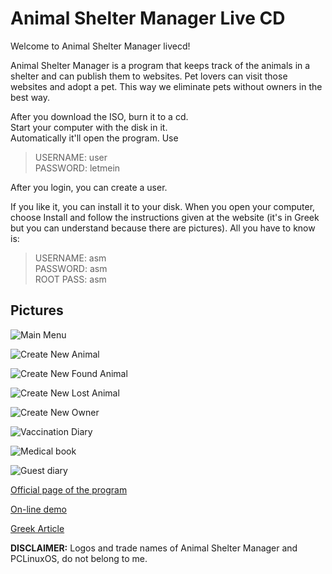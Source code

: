 # Animal Shelter Manager Live CD

Welcome to Animal Shelter Manager livecd!

Animal Shelter Manager is a program that keeps track of the animals in a shelter and can publish them to websites. Pet lovers can visit those websites and adopt a pet. This way we eliminate pets without owners in the best way.  
  
After you download the ISO, burn it to a cd.  
Start your computer with the disk in it.  
Automatically it'll open the program. Use  
  
> USERNAME: user  
> PASSWORD: letmein
  
After you login, you can create a user.
  
If you like it, you can install it to your disk.
When you open your computer, choose Install and follow the instructions given at the website (it's in Greek but you can understand because there are pictures).
All you have to know is:  
  
> USERNAME: asm  
> PASSWORD: asm  
> ROOT PASS: asm

## Pictures

![Main Menu](https://1.bp.blogspot.com/-c-EN9t6eFS4/YEToGpemBxI/AAAAAAAAwjs/OOJmmUDklVEDfRN_iiIadSVved5vgTSgwCLcBGAsYHQ/w640-h512/main_menu.png "Main Menu")

![Create New Animal](https://1.bp.blogspot.com/-d5NYG-MoV1A/YEToTGZrnxI/AAAAAAAAwjw/AZOXrOlwaoQS3Cy0ojcSo5iiuAxUIY6YgCLcBGAsYHQ/w640-h512/create_new_animal.png "Create New Animal")

![Create New Found Animal](https://1.bp.blogspot.com/-6DHN1SILoPc/YETow80ezuI/AAAAAAAAwkI/EUTpsjatkcs5QrUpmEWYMjwsJnjc50RdQCLcBGAsYHQ/w640-h512/create_new_found_animal.png "Create New Found Animal")

![Create New Lost Animal](https://1.bp.blogspot.com/-_xbNi5zkJDE/YETopbNr0sI/AAAAAAAAwkA/IiUgQzGL59wW4cwNu_Laz-JTJhF59vFNgCLcBGAsYHQ/w640-h512/create_new_lost_animal.png "Create New Lost Animal")

![Create New Owner](https://1.bp.blogspot.com/-tPp_LdYKQ2k/YETocSc2pZI/AAAAAAAAwj4/wB5zlLQIiRAg_lUCHKDgqVyc-NekTSGawCLcBGAsYHQ/w640-h512/create_new_owner.png "Create New Owner")

![Vaccination Diary](https://1.bp.blogspot.com/-CiNytXHtIyY/YETpHJLlJ2I/AAAAAAAAwkQ/TyPHZrMdZZIcx-hFwPATicTrLDrKqP73QCLcBGAsYHQ/w640-h484/vaccination_diary.png " Vaccination Diary")

![Medical book](https://1.bp.blogspot.com/-vzpZgA4j7Vc/YETpNNAuSoI/AAAAAAAAwkU/vE0eRpPnhcM5Wv2utdB6cyoIjj4a_6abACLcBGAsYHQ/w640-h484/medical_book.png "Medical book")

![Guest diary](https://1.bp.blogspot.com/-11FgI7HD-ss/YETpSX9NYKI/AAAAAAAAwkY/tNyvMZtvrPouqv5FkEevyC0EKo-ZiBjeACLcBGAsYHQ/w640-h484/diary_for_guest.png "Guest diary")
  
[Official page of the program](https://www.sheltermanager.com/)

[On-line demo](https://www.sheltermanager.com/site/en_demo.html)  

[Greek Article](https://eiosifidis.blogspot.com/2012/05/animal-shelter-manager-livecd.html)

**DISCLAIMER:** Logos and trade names of Animal Shelter Manager and PCLinuxOS, do not belong to me.
